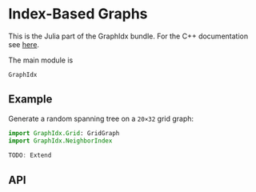 Index-Based Graphs
=================

This is the Julia part of the GraphIdx bundle.
For the C++ documentation see [here](../cxx/index.html).

The main module is
```@docs
GraphIdx
```

Example
------

Generate a random spanning tree on a `20×32` grid graph:

```julia
import GraphIdx.Grid: GridGraph
import GraphIdx.NeighborIndex

TODO: Extend
```


API
---
```@index
```
